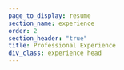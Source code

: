 ```yaml
---
page_to_display: resume
section_name: experience
order: 2
section_header: "true"
title: Professional Experience
div_class: experience head
---
```

